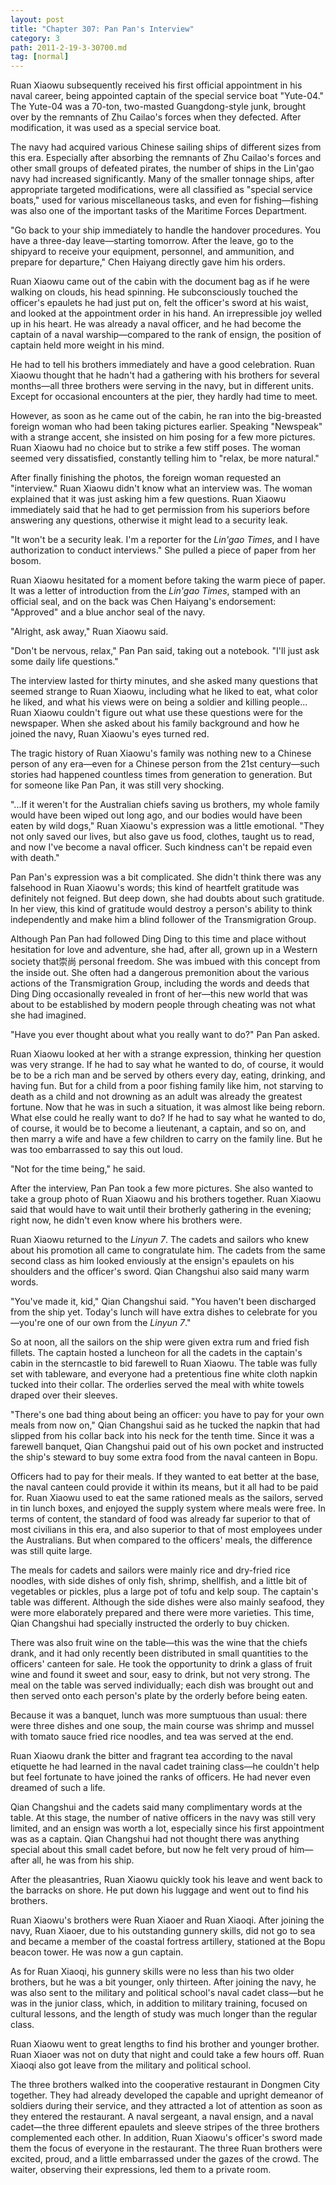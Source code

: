 ```yaml
---
layout: post
title: "Chapter 307: Pan Pan's Interview"
category: 3
path: 2011-2-19-3-30700.md
tag: [normal]
---
```


Ruan Xiaowu subsequently received his first official appointment in his naval career, being appointed captain of the special service boat "Yute-04." The Yute-04 was a 70-ton, two-masted Guangdong-style junk, brought over by the remnants of Zhu Cailao's forces when they defected. After modification, it was used as a special service boat.

The navy had acquired various Chinese sailing ships of different sizes from this era. Especially after absorbing the remnants of Zhu Cailao's forces and other small groups of defeated pirates, the number of ships in the Lin'gao navy had increased significantly. Many of the smaller tonnage ships, after appropriate targeted modifications, were all classified as "special service boats," used for various miscellaneous tasks, and even for fishing—fishing was also one of the important tasks of the Maritime Forces Department.

"Go back to your ship immediately to handle the handover procedures. You have a three-day leave—starting tomorrow. After the leave, go to the shipyard to receive your equipment, personnel, and ammunition, and prepare for departure," Chen Haiyang directly gave him his orders.

Ruan Xiaowu came out of the cabin with the document bag as if he were walking on clouds, his head spinning. He subconsciously touched the officer's epaulets he had just put on, felt the officer's sword at his waist, and looked at the appointment order in his hand. An irrepressible joy welled up in his heart. He was already a naval officer, and he had become the captain of a naval warship—compared to the rank of ensign, the position of captain held more weight in his mind.

He had to tell his brothers immediately and have a good celebration. Ruan Xiaowu thought that he hadn't had a gathering with his brothers for several months—all three brothers were serving in the navy, but in different units. Except for occasional encounters at the pier, they hardly had time to meet.

However, as soon as he came out of the cabin, he ran into the big-breasted foreign woman who had been taking pictures earlier. Speaking "Newspeak" with a strange accent, she insisted on him posing for a few more pictures. Ruan Xiaowu had no choice but to strike a few stiff poses. The woman seemed very dissatisfied, constantly telling him to "relax, be more natural."

After finally finishing the photos, the foreign woman requested an "interview." Ruan Xiaowu didn't know what an interview was. The woman explained that it was just asking him a few questions. Ruan Xiaowu immediately said that he had to get permission from his superiors before answering any questions, otherwise it might lead to a security leak.

"It won't be a security leak. I'm a reporter for the *Lin'gao Times*, and I have authorization to conduct interviews." She pulled a piece of paper from her bosom.

Ruan Xiaowu hesitated for a moment before taking the warm piece of paper. It was a letter of introduction from the *Lin'gao Times*, stamped with an official seal, and on the back was Chen Haiyang's endorsement: "Approved" and a blue anchor seal of the navy.

"Alright, ask away," Ruan Xiaowu said.

"Don't be nervous, relax," Pan Pan said, taking out a notebook. "I'll just ask some daily life questions."

The interview lasted for thirty minutes, and she asked many questions that seemed strange to Ruan Xiaowu, including what he liked to eat, what color he liked, and what his views were on being a soldier and killing people... Ruan Xiaowu couldn't figure out what use these questions were for the newspaper. When she asked about his family background and how he joined the navy, Ruan Xiaowu's eyes turned red.

The tragic history of Ruan Xiaowu's family was nothing new to a Chinese person of any era—even for a Chinese person from the 21st century—such stories had happened countless times from generation to generation. But for someone like Pan Pan, it was still very shocking.

"...If it weren't for the Australian chiefs saving us brothers, my whole family would have been wiped out long ago, and our bodies would have been eaten by wild dogs," Ruan Xiaowu's expression was a little emotional. "They not only saved our lives, but also gave us food, clothes, taught us to read, and now I've become a naval officer. Such kindness can't be repaid even with death."

Pan Pan's expression was a bit complicated. She didn't think there was any falsehood in Ruan Xiaowu's words; this kind of heartfelt gratitude was definitely not feigned. But deep down, she had doubts about such gratitude. In her view, this kind of gratitude would destroy a person's ability to think independently and make him a blind follower of the Transmigration Group.

Although Pan Pan had followed Ding Ding to this time and place without hesitation for love and adventure, she had, after all, grown up in a Western society that崇尚 personal freedom. She was imbued with this concept from the inside out. She often had a dangerous premonition about the various actions of the Transmigration Group, including the words and deeds that Ding Ding occasionally revealed in front of her—this new world that was about to be established by modern people through cheating was not what she had imagined.

"Have you ever thought about what you really want to do?" Pan Pan asked.

Ruan Xiaowu looked at her with a strange expression, thinking her question was very strange. If he had to say what he wanted to do, of course, it would be to be a rich man and be served by others every day, eating, drinking, and having fun. But for a child from a poor fishing family like him, not starving to death as a child and not drowning as an adult was already the greatest fortune. Now that he was in such a situation, it was almost like being reborn. What else could he really want to do? If he had to say what he wanted to do, of course, it would be to become a lieutenant, a captain, and so on, and then marry a wife and have a few children to carry on the family line. But he was too embarrassed to say this out loud.

"Not for the time being," he said.

After the interview, Pan Pan took a few more pictures. She also wanted to take a group photo of Ruan Xiaowu and his brothers together. Ruan Xiaowu said that would have to wait until their brotherly gathering in the evening; right now, he didn't even know where his brothers were.

Ruan Xiaowu returned to the *Linyun 7*. The cadets and sailors who knew about his promotion all came to congratulate him. The cadets from the same second class as him looked enviously at the ensign's epaulets on his shoulders and the officer's sword. Qian Changshui also said many warm words.

"You've made it, kid," Qian Changshui said. "You haven't been discharged from the ship yet. Today's lunch will have extra dishes to celebrate for you—you're one of our own from the *Linyun 7*."

So at noon, all the sailors on the ship were given extra rum and fried fish fillets. The captain hosted a luncheon for all the cadets in the captain's cabin in the sterncastle to bid farewell to Ruan Xiaowu. The table was fully set with tableware, and everyone had a pretentious fine white cloth napkin tucked into their collar. The orderlies served the meal with white towels draped over their sleeves.

"There's one bad thing about being an officer: you have to pay for your own meals from now on," Qian Changshui said as he tucked the napkin that had slipped from his collar back into his neck for the tenth time. Since it was a farewell banquet, Qian Changshui paid out of his own pocket and instructed the ship's steward to buy some extra food from the naval canteen in Bopu.

Officers had to pay for their meals. If they wanted to eat better at the base, the naval canteen could provide it within its means, but it all had to be paid for. Ruan Xiaowu used to eat the same rationed meals as the sailors, served in tin lunch boxes, and enjoyed the supply system where meals were free. In terms of content, the standard of food was already far superior to that of most civilians in this era, and also superior to that of most employees under the Australians. But when compared to the officers' meals, the difference was still quite large.

The meals for cadets and sailors were mainly rice and dry-fried rice noodles, with side dishes of only fish, shrimp, shellfish, and a little bit of vegetables or pickles, plus a large pot of tofu and kelp soup. The captain's table was different. Although the side dishes were also mainly seafood, they were more elaborately prepared and there were more varieties. This time, Qian Changshui had specially instructed the orderly to buy chicken.

There was also fruit wine on the table—this was the wine that the chiefs drank, and it had only recently been distributed in small quantities to the officers' canteen for sale. He took the opportunity to drink a glass of fruit wine and found it sweet and sour, easy to drink, but not very strong. The meal on the table was served individually; each dish was brought out and then served onto each person's plate by the orderly before being eaten.

Because it was a banquet, lunch was more sumptuous than usual: there were three dishes and one soup, the main course was shrimp and mussel with tomato sauce fried rice noodles, and tea was served at the end.

Ruan Xiaowu drank the bitter and fragrant tea according to the naval etiquette he had learned in the naval cadet training class—he couldn't help but feel fortunate to have joined the ranks of officers. He had never even dreamed of such a life.

Qian Changshui and the cadets said many complimentary words at the table. At this stage, the number of native officers in the navy was still very limited, and an ensign was worth a lot, especially since his first appointment was as a captain. Qian Changshui had not thought there was anything special about this small cadet before, but now he felt very proud of him—after all, he was from his ship.

After the pleasantries, Ruan Xiaowu quickly took his leave and went back to the barracks on shore. He put down his luggage and went out to find his brothers.

Ruan Xiaowu's brothers were Ruan Xiaoer and Ruan Xiaoqi. After joining the navy, Ruan Xiaoer, due to his outstanding gunnery skills, did not go to sea and became a member of the coastal fortress artillery, stationed at the Bopu beacon tower. He was now a gun captain.

As for Ruan Xiaoqi, his gunnery skills were no less than his two older brothers, but he was a bit younger, only thirteen. After joining the navy, he was also sent to the military and political school's naval cadet class—but he was in the junior class, which, in addition to military training, focused on cultural lessons, and the length of study was much longer than the regular class.

Ruan Xiaowu went to great lengths to find his brother and younger brother. Ruan Xiaoer was not on duty that night and could take a few hours off. Ruan Xiaoqi also got leave from the military and political school.

The three brothers walked into the cooperative restaurant in Dongmen City together. They had already developed the capable and upright demeanor of soldiers during their service, and they attracted a lot of attention as soon as they entered the restaurant. A naval sergeant, a naval ensign, and a naval cadet—the three different epaulets and sleeve stripes of the three brothers complemented each other. In addition, Ruan Xiaowu's officer's sword made them the focus of everyone in the restaurant. The three Ruan brothers were excited, proud, and a little embarrassed under the gazes of the crowd. The waiter, observing their expressions, led them to a private room.